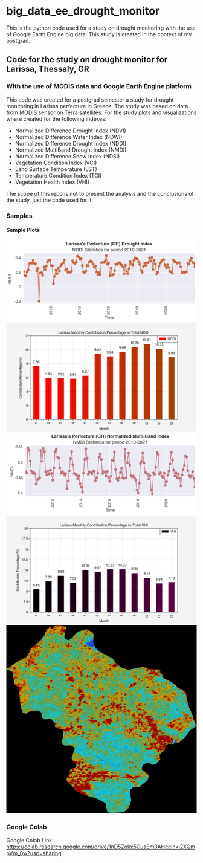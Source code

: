 # big_data_ee_drought_monitor
This is the python code used for a study on drought monitoring with the use of Google Earth Engine big data. This study is created in the context of my postgrad.

## Code for the study on drought monitor for Larissa, Thessaly, GR
### With the use of MODIS data and Google Earth Engine platform

This code was created for a postgrad semester a study for drought monitoring in Larissa perfecture in Greece. The study was based on data from MODIS sensor on Terra satellites. For the study plots and visualizations where created for the following indexes:
- Normalized Difference Drought Index (NDVI)
- Normalized Difference Water Index (NDWI)
- Normalized Difference Drought Index (NDDI)
- Normalized MultiBand Drought Index (NMDI)
- Normalized Difference Snow Index (NDSI)
- Vegetation Condition Index (VCI)
- Land Surface Temperature (LST)
- Temperature Condition Index (TCI)
- Vegetation Health Index (VHI)

The scope of this repo is not to present the analysis and the conclusions of the study, just the code used for it.

### Samples
#### Sample Plots
![plot1](https://github.com/nikfot/big_data_ee_drought_monitor/blob/master/sample_output/example1.png?raw=true)
![plot2](https://github.com/nikfot/big_data_ee_drought_monitor/blob/master/sample_output/example2.png?raw=true)
![plot3](https://github.com/nikfot/big_data_ee_drought_monitor/blob/master/sample_output/example3.png?raw=true)
![plot4](https://github.com/nikfot/big_data_ee_drought_monitor/blob/master/sample_output/example4.png?raw=true)
![plot5](https://github.com/nikfot/big_data_ee_drought_monitor/blob/master/sample_output/example5.png?raw=true)

### Google Colab
Google Colab Link: https://colab.research.google.com/drive/1nD5Zokx5CuaEm3AHceinkI2XQmpVm_0w?usp=sharing
